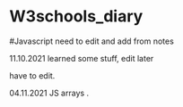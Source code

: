 # W3schools_diary

#Javascript
need to edit and add from notes


11.10.2021 learned some stuff, edit later
  

have to edit.

04.11.2021 JS arrays
.
